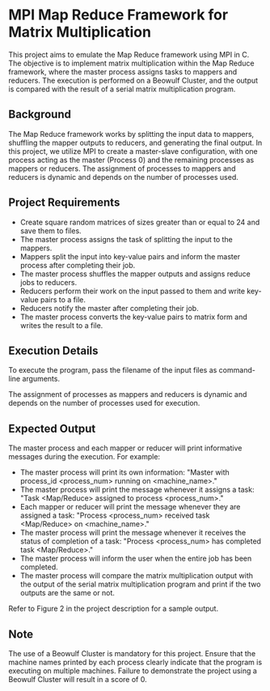 # MPI Map Reduce Framework for Matrix Multiplication

This project aims to emulate the Map Reduce framework using MPI in C. The objective is to implement matrix multiplication within the Map Reduce framework, where the master process assigns tasks to mappers and reducers. The execution is performed on a Beowulf Cluster, and the output is compared with the result of a serial matrix multiplication program.

## Background

The Map Reduce framework works by splitting the input data to mappers, shuffling the mapper outputs to reducers, and generating the final output. In this project, we utilize MPI to create a master-slave configuration, with one process acting as the master (Process 0) and the remaining processes as mappers or reducers. The assignment of processes to mappers and reducers is dynamic and depends on the number of processes used.

## Project Requirements

- Create square random matrices of sizes greater than or equal to 24 and save them to files.
- The master process assigns the task of splitting the input to the mappers.
- Mappers split the input into key-value pairs and inform the master process after completing their job.
- The master process shuffles the mapper outputs and assigns reduce jobs to reducers.
- Reducers perform their work on the input passed to them and write key-value pairs to a file.
- Reducers notify the master after completing their job.
- The master process converts the key-value pairs to matrix form and writes the result to a file.

## Execution Details

To execute the program, pass the filename of the input files as command-line arguments.

The assignment of processes as mappers and reducers is dynamic and depends on the number of processes used for execution.

## Expected Output

The master process and each mapper or reducer will print informative messages during the execution. For example:

- The master process will print its own information: "Master with process_id <process_num> running on <machine_name>."
- The master process will print the message whenever it assigns a task: "Task <Map/Reduce> assigned to process <process_num>."
- Each mapper or reducer will print the message whenever they are assigned a task: "Process <process_num> received task <Map/Reduce> on <machine_name>."
- The master process will print the message whenever it receives the status of completion of a task: "Process <process_num> has completed task <Map/Reduce>."
- The master process will inform the user when the entire job has been completed.
- The master process will compare the matrix multiplication output with the output of the serial matrix multiplication program and print if the two outputs are the same or not.

Refer to Figure 2 in the project description for a sample output.

## Note

The use of a Beowulf Cluster is mandatory for this project. Ensure that the machine names printed by each process clearly indicate that the program is executing on multiple machines. Failure to demonstrate the project using a Beowulf Cluster will result in a score of 0.

